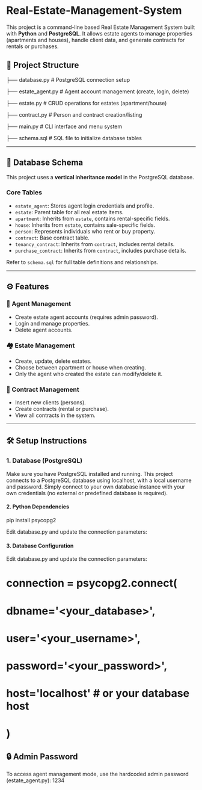 # Real-Estate-Management-System

This project is a command-line based Real Estate Management System built with **Python** and **PostgreSQL**. It allows estate agents to manage properties (apartments and houses), handle client data, and generate contracts for rentals or purchases.

## 📁 Project Structure
├── database.py # PostgreSQL connection setup

├── estate_agent.py # Agent account management (create, login, delete)

├── estate.py # CRUD operations for estates (apartment/house)

├── contract.py # Person and contract creation/listing

├── main.py # CLI interface and menu system

├── schema.sql # SQL file to initialize database tables

---

## 🧩 Database Schema

This project uses a **vertical inheritance model** in the PostgreSQL database.

### Core Tables

- `estate_agent`: Stores agent login credentials and profile.
- `estate`: Parent table for all real estate items.
- `apartment`: Inherits from `estate`, contains rental-specific fields.
- `house`: Inherits from `estate`, contains sale-specific fields.
- `person`: Represents individuals who rent or buy property.
- `contract`: Base contract table.
- `tenancy_contract`: Inherits from `contract`, includes rental details.
- `purchase_contract`: Inherits from `contract`, includes purchase details.

Refer to `schema.sql` for full table definitions and relationships.

---

## ⚙️ Features

### 👤 Agent Management
- Create estate agent accounts (requires admin password).
- Login and manage properties.
- Delete agent accounts.

### 🏘️ Estate Management
- Create, update, delete estates.
- Choose between apartment or house when creating.
- Only the agent who created the estate can modify/delete it.

### 📑 Contract Management
- Insert new clients (persons).
- Create contracts (rental or purchase).
- View all contracts in the system.

---

## 🛠️ Setup Instructions

### 1. Database (PostgreSQL)
Make sure you have PostgreSQL installed and running.
This project connects to a PostgreSQL database using localhost, with a local username and password.
Simply connect to your own database instance with your own credentials (no external or predefined database is required).


#### 2. Python Dependencies
pip install psycopg2

Edit database.py and update the connection parameters:

#### 3. Database Configuration

Edit database.py and update the connection parameters:

# connection = psycopg2.connect(
  #  dbname='<your_database>',
   # user='<your_username>',
   # password='<your_password>',
   # host='localhost'  # or your database host

# )


## 🔒 Admin Password

To access agent management mode, use the hardcoded admin password (estate_agent.py): 1234
